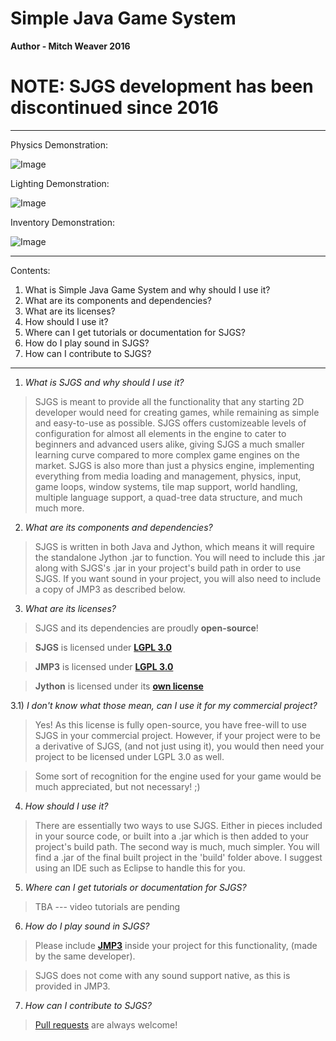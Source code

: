 # Simple Java Game System

**Author - Mitch Weaver 2016**


# NOTE: SJGS development has been discontinued since 2016

-------------------------------------------------------------------------------


Physics Demonstration:

![Image](https://imgur.com/3GnxNyL)

Lighting Demonstration:

![Image](https://imgur.com/3GnxNyL)

Inventory Demonstration:

![Image](https://imgur.com/3GnxNyL)

--------------------------------------------------------------------------------------

Contents:

 1. What is Simple Java Game System and why should I use it?
 2. What are its components and dependencies?
 3. What are its licenses?
 4. How should I use it?
 5. Where can I get tutorials or documentation for SJGS?
 6. How do I play sound in SJGS?
 7. How can I contribute to SJGS?

--------------------------------------------------------------------------------------

1) *What is SJGS and why should I use it?*

> SJGS is meant to provide all the functionality that any starting 2D
 developer would need for creating games, while remaining as simple and
 easy-to-use as possible. SJGS offers customizeable levels of
 configuration for almost all elements in the engine to cater to
 beginners and advanced users alike, giving SJGS a much smaller
 learning curve compared to more complex game engines on the market.
 SJGS is also more than just a physics engine, implementing everything
 from media loading and management, physics, input, game loops, window
 systems, tile map support, world handling, multiple language support,
 a quad-tree data structure, and much much more.

2) *What are its components and dependencies?*

> SJGS is written in both Java and Jython, which means it will require the standalone Jython .jar to function. You will need to include this .jar along with SJGS's .jar in your project's build path in order to use SJGS. If you want sound in your project, you will also need to include a copy of JMP3 as described below.

3) *What are its licenses?*

> SJGS and its dependencies are proudly **open-source**!

> **SJGS** is licensed under [**LGPL 3.0**](https://opensource.org/licenses/LGPL-3.0)

> **JMP3** is licensed under [**LGPL 3.0**](https://opensource.org/licenses/LGPL-3.0)

> **Jython** is licensed under its [**own license**](http://www.jython.org/license.html)

3.1) *I don't know what those mean, can I use it for my commercial project?*

> Yes! As this license is fully open-source, you have free-will to use SJGS in your commercial project. 
> However, if your project were to be a derivative of SJGS, (and not just using it), you would then need your 
> project to be licensed under LGPL 3.0 as well. 

> Some sort of recognition for the engine used for your game would be much appreciated, but not necessary! ;)

4) *How should I use it?*

> There are essentially two ways to use SJGS. Either in pieces included in your source code, or built into a .jar 
> which is then added to your project's build path. The second way is much, much simpler. You will find a .jar 
> of the final built project in the 'build' folder above. I suggest using an IDE such as Eclipse to handle this for you.

5) *Where can I get tutorials or documentation for SJGS?*

> TBA --- video tutorials are pending

6) *How do I play sound in SJGS?*

> Please include [**JMP3**](https://github.com/MitchWeaver/jmp3) inside your project for this functionality, (made by the same developer).

> SJGS does not come with any sound support native, as this is provided in JMP3.


7) *How can I contribute to SJGS?*

> [Pull requests](https://help.github.com/articles/using-pull-requests) are always welcome!

